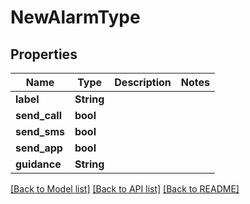 # NewAlarmType

## Properties

Name | Type | Description | Notes
------------ | ------------- | ------------- | -------------
**label** | **String** |  | 
**send_call** | **bool** |  | 
**send_sms** | **bool** |  | 
**send_app** | **bool** |  | 
**guidance** | **String** |  | 

[[Back to Model list]](../README.md#documentation-for-models) [[Back to API list]](../README.md#documentation-for-api-endpoints) [[Back to README]](../README.md)


